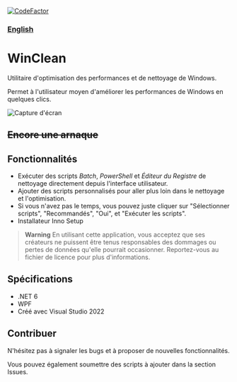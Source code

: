 [![CodeFactor](https://www.codefactor.io/repository/github/5cover/winclean/badge)](https://www.codefactor.io/repository/github/5cover/winclean)

### [English](README.md)

# WinClean
Utilitaire d'optimisation des performances et de nettoyage de Windows.

Permet à l'utilisateur moyen d'améliorer les performances de Windows en quelques clics.

![Capture d'écran](https://raw.githubusercontent.com/wiki/5cover/WinClean/locale/fr-FR/img/MainWindow.png)

## ~~Encore une arnaque~~

## Fonctionnalités
- Exécuter des scripts *Batch*, *PowerShell* et *Éditeur du Registre* de nettoyage directement depuis l'interface utilisateur.
- Ajouter des scripts personnalisés pour aller plus loin dans le nettoyage et l'optimisation.
- Si vous n'avez pas le temps, vous pouvez juste cliquer sur "Sélectionner scripts", "Recommandés", "Oui", et "Exécuter les scripts".
- Installateur Inno Setup

> **Warning**
> En utilisant cette application, vous acceptez que ses créateurs ne puissent être tenus responsables des dommages ou pertes de données qu'elle pourrait occasionner. Reportez-vous au fichier de licence pour plus d'informations.

## Spécifications
- .NET 6
- WPF
- Créé avec Visual Studio 2022

## Contribuer
N'hésitez pas à signaler les bugs et à proposer de nouvelles fonctionnalités.

Vous pouvez également soumettre des scripts à ajouter dans la section Issues.
